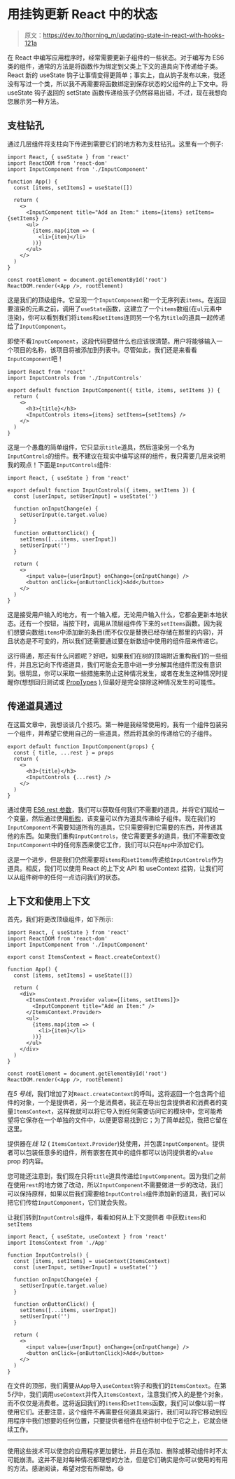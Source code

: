 # 用挂钩更新 React 中的状态

> 原文：<https://dev.to/thorning_m/updating-state-in-react-with-hooks-121a>

在 React 中编写应用程序时，经常需要更新子组件的一些状态。对于编写为 ES6 类的组件，通常的方法是将函数作为绑定到父类上下文的道具向下传递给子类。React 新的 useState 钩子让事情变得更简单；事实上，自从钩子发布以来，我还没有写过一个类，所以我不再需要将函数绑定到保存状态的父组件的上下文中。将 useState 钩子返回的 setState 函数传递给孩子仍然容易出错，不过，现在我想向您展示另一种方法。

## 支柱钻孔

通过几层组件将支柱向下传递到需要它们的地方称为支柱钻孔。这里有一个例子:

```
import React, { useState } from 'react'
import ReactDOM from 'react-dom'
import InputComponent from './InputComponent'

function App() {
  const [items, setItems] = useState([])

  return (
    <>
      <InputComponent title="Add an Item:" items={items} setItems={setItems} />
      <ul>
        {items.map(item => (
          <li>{item}</li>
        ))}
      </ul>
    </>
  )
}

const rootElement = document.getElementById('root')
ReactDOM.render(<App />, rootElement) 
```

这是我们的顶级组件。它呈现一个`InputComponent`和一个无序列表`items`。在返回要渲染的元素之前，调用了`useState`函数，这建立了一个`items`数组(在`ul`元素中渲染)，你可以看到我们将`items`和`setItems`连同另一个名为`title`的道具一起传递给了`InputComponent`。

即使不看`InputComponent`，这段代码要做什么也应该很清楚。用户将能够输入一个项目的名称，该项目将被添加到列表中。尽管如此，我们还是来看看`InputComponent`吧！

```
import React from 'react'
import InputControls from './InputControls'

export default function InputComponent({ title, items, setItems }) {
  return (
    <>
      <h3>{title}</h3>
      <InputControls items={items} setItems={setItems} />
    </>
  )
} 
```

这是一个愚蠢的简单组件，它只显示`title`道具，然后渲染另一个名为`InputControls`的组件。我不建议在现实中编写这样的组件，我只需要几层来说明我的观点！下面是`InputControls`组件:

```
import React, { useState } from 'react'

export default function InputControls({ items, setItems }) {
  const [userInput, setUserInput] = useState('')

  function onInputChange(e) {
    setUserInput(e.target.value)
  }

  function onButtonClick() {
    setItems([...items, userInput])
    setUserInput('')
  }

  return (
    <>
      <input value={userInput} onChange={onInputChange} />
      <button onClick={onButtonClick}>Add</button>
    </>
  )
} 
```

这是接受用户输入的地方。有一个输入框，无论用户输入什么，它都会更新本地状态。还有一个按钮，当按下时，调用从顶层组件传下来的`setItems`函数。因为我们想要向数组`items`中添加新的条目(而不仅仅是替换已经存储在那里的内容)，并且状态是不可变的，所以我们还需要通过要在新数组中使用的组件层来传递它。

这行得通，那还有什么问题呢？好吧，如果我们在树的顶端附近重构我们的一些组件，并且忘记向下传递道具，我们可能会无意中进一步分解其他组件而没有意识到。很明显，你可以采取一些措施来防止这种情况发生，或者在发生这种情况时提醒你(想想回归测试或 [PropTypes](https://reactjs.org/docs/typechecking-with-proptypes.html) ),但最好是完全排除这种情况发生的可能性。

## 传递道具通过

在这篇文章中，我想谈谈几个技巧。第一种是我经常使用的，我有一个组件包装另一个组件，并希望它使用自己的一些道具，然后将其余的传递给它的子组件。

```
export default function InputComponent(props) {
  const { title, ...rest } = props
  return (
    <>
      <h3>{title}</h3>
      <InputControls {...rest} />
    </>
  )
} 
```

通过使用 [ES6 rest 参数](https://developer.mozilla.org/en-US/docs/Web/JavaScript/Reference/Functions/rest_parameters)，我们可以获取任何我们不需要的道具，并将它们赋给一个变量，然后通过使用[析构](https://developer.mozilla.org/en-US/docs/Web/JavaScript/Reference/Operators/Destructuring_assignment)，该变量可以作为道具传递给子组件。现在我们的`InputComponent`不需要知道所有的道具，它只需要得到它需要的东西，并传递其他的东西。如果我们重构`InputControls`，使它需要更多的道具，我们不需要改变`InputComponent`中的任何东西来使它工作，我们可以只在`App`中添加它们。

这是一个进步，但是我们仍然需要将`items`和`setItems`传递给`InputControls`作为道具。相反，我们可以使用 React 的上下文 API 和 useContext 挂钩，让我们可以从组件树中的任何一点访问我们的状态。

## 上下文和使用上下文

首先，我们将更改顶级组件，如下所示:

```
import React, { useState } from 'react'
import ReactDOM from 'react-dom'
import InputComponent from './InputComponent'

export const ItemsContext = React.createContext()

function App() {
  const [items, setItems] = useState([])

  return (
    <div>
      <ItemsContext.Provider value={[items, setItems]}>
        <InputComponent title="Add an Item:" />
      </ItemsContext.Provider>
      <ul>
        {items.map(item => (
          <li>{item}</li>
        ))}
      </ul>
    </div>
  )
}

const rootElement = document.getElementById('root')
ReactDOM.render(<App />, rootElement) 
```

在*5 号线*，我们增加了对`React.createContext`的呼叫。这将返回一个包含两个组件的对象，一个是提供者，另一个是消费者。我正在导出包含提供者和消费者的变量`ItemsContext`，这样我就可以将它导入到任何需要访问它的模块中，您可能希望将它保存在一个单独的文件中，以便更容易找到它；为了简单起见，我把它留在这里。

提供器在*线 12* ( `ItemsContext.Provider`)处使用，并包裹`InputComponent`。提供者可以包装任意多的组件，所有嵌套在其中的组件都可以访问提供者的`value` prop 的内容。

您可能还注意到，我们现在只将`title`道具传递给`InputComponent`。因为我们之前在使用`rest`的地方做了改动，所以`InputComponent`不需要做进一步的改动，我们可以保持原样，如果以后我们需要给`InputControls`组件添加新的道具，我们可以把它们传给`InputComponent`，它们就会失败。

让我们转到`InputControls`组件，看看如何从上下文提供者
中获取`items`和`setItems`

```
import React, { useState, useContext } from 'react'
import ItemsContext from './App'

function InputControls() {
  const [items, setItems] = useContext(ItemsContext)
  const [userInput, setUserInput] = useState('')

  function onInputChange(e) {
    setUserInput(e.target.value)
  }

  function onButtonClick() {
    setItems([...items, userInput])
    setUserInput('')
  }

  return (
    <>
      <input value={userInput} onChange={onInputChange} />
      <button onClick={onButtonClick}>Add</button>
    </>
  )
} 
```

在文件的顶部，我们需要从`App`导入`useContext`钩子和我们的`ItemsContext`。在第 5*行*中，我们调用`useContext`并传入`ItemsContext`，注意我们传入的是整个对象，而不仅仅是消费者。这将返回我们的`items`和`setItems`函数，我们可以像以前一样使用它们。还要注意，这个组件不再需要任何道具来运行，我们可以将它移动到应用程序中我们想要的任何位置，只要提供者组件在组件树中位于它之上，它就会继续工作。

* * *

使用这些技术可以使您的应用程序更加健壮，并且在添加、删除或移动组件时不太可能崩溃。这并不是对每种情况都理想的方法，但是它们确实是你可以使用的有用的方法。感谢阅读，希望对您有所帮助。😃